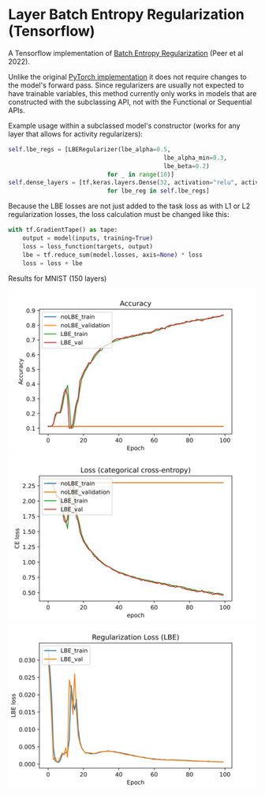 # Layer Batch Entropy Regularization (Tensorflow)

A Tensorflow implementation of [Batch Entropy Regularization](https://openreview.net/forum?id=LJohl5DnZf) (Peer et al 2022).

Unlike the original [PyTorch implementation](https://github.com/peerdavid/layerwise-batch-entropy) it does not require changes to the model's forward pass. Since regularizers are usually not expected to have trainable variables, this method currently only works in models that are constructed with the subclassing API, not with the Functional or Sequential APIs.

Example usage within a subclassed model's constructor (works for any layer that allows for activity regularizers):
```python
self.lbe_regs = [LBERegularizer(lbe_alpha=0.5,
                                            lbe_alpha_min=0.3,
                                            lbe_beta=0.2)
                            for _ in range(10)]
self.dense_layers = [tf.keras.layers.Dense(32, activation="relu", activity_regularizer=lbe_reg) 
                            for lbe_reg in self.lbe_regs]

```

Because the LBE losses are not just added to the task loss as with L1 or L2 regularization losses, the loss calculation must be changed like this:
```python
with tf.GradientTape() as tape:
    output = model(inputs, training=True)
    loss = loss_function(targets, output)
    lbe = tf.reduce_sum(model.losses, axis=None) * loss
    loss = loss + lbe
```

Results for MNIST (150 layers)

![Accuracies](experiments/results/FNN_MNIST_150/accuracies.svg)
![Categorical Crossentropy](experiments/results/FNN_MNIST_150/crossentropy.svg)
![Batch Entropy Loss](experiments/results/FNN_MNIST_150/LBE_loss.svg)
